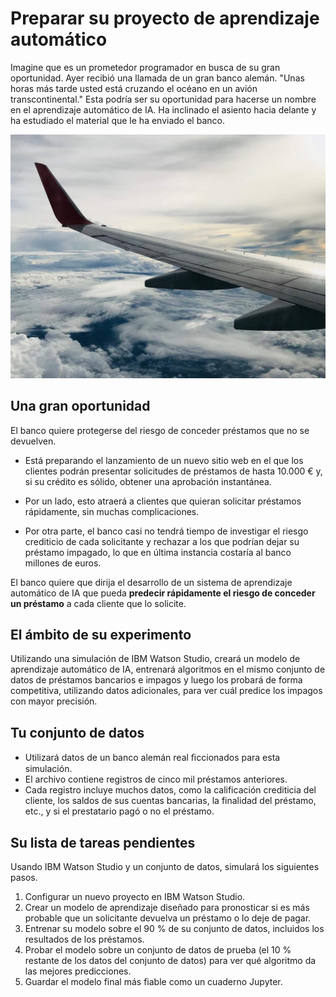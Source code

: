 # Preparar su proyecto de aprendizaje automático
Imagine que es un prometedor programador en busca de su gran oportunidad. Ayer recibió una llamada de un gran banco alemán. "Unas horas más tarde usted está cruzando el océano en un avión transcontinental." Esta podría ser su oportunidad para hacerse un nombre en el aprendizaje automático de IA. Ha inclinado el asiento hacia delante y ha estudiado el material que le ha enviado el banco.

![imagen](/resources/avion.png)

## Una gran oportunidad

El banco quiere protegerse del riesgo de conceder préstamos que no se devuelven.

- Está preparando el lanzamiento de un nuevo sitio web en el que los clientes podrán presentar solicitudes de préstamos de hasta
10.000 € y, si su crédito es sólido, obtener una aprobación instantánea.

- Por un lado, esto atraerá a clientes que quieran solicitar préstamos rápidamente, sin muchas complicaciones.

- Por otra parte, el banco casi no tendrá tiempo de investigar el riesgo crediticio de cada solicitante y rechazar a los que podrían dejar su préstamo impagado, lo que en última instancia costaría al banco millones de euros.

El banco quiere que dirija el desarrollo de un sistema de aprendizaje automático de IA que pueda **predecir rápidamente el riesgo de conceder un préstamo** a cada cliente que lo solicite.

## El ámbito de su experimento
Utilizando una simulación de IBM Watson Studio, creará un modelo de aprendizaje automático de IA, entrenará algoritmos en el mismo conjunto de datos de préstamos bancarios e impagos y luego los probará de forma competitiva, utilizando datos adicionales, para ver cuál predice los impagos con mayor precisión.

## Tu conjunto de datos 
- Utilizará datos de un banco alemán real ﬁccionados para esta simulación.
- El archivo contiene registros de cinco mil préstamos anteriores.
- Cada registro incluye muchos datos, como la calificación crediticia del cliente, los saldos de sus cuentas bancarias, la finalidad del préstamo, etc., y si el prestatario pagó o no el préstamo.

## Su lista de tareas pendientes
Usando IBM Watson Studio y un conjunto de datos, simulará los siguientes pasos.

1. Configurar un nuevo proyecto en IBM Watson Studio.
2. Crear un modelo de aprendizaje diseñado para pronosticar si es más probable que un solicitante devuelva un préstamo o lo deje de pagar.
3. Entrenar su modelo sobre el 90 % de su conjunto de datos, incluidos los resultados de los préstamos.
4. Probar el modelo sobre un conjunto de datos de prueba (el 10 % restante de los datos del conjunto de datos) para ver qué algoritmo da las mejores predicciones.
4. Guardar el modelo final más fiable como un cuaderno Jupyter.